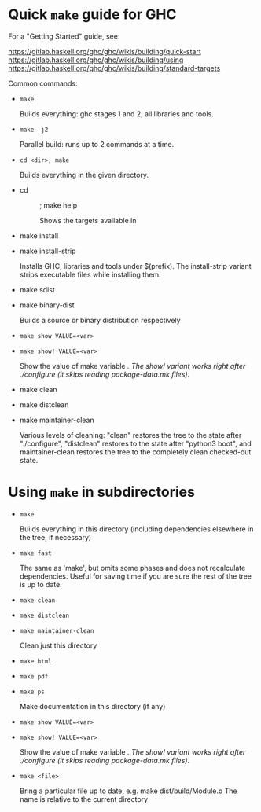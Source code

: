 Quick `make` guide for GHC
==========================

For a "Getting Started" guide, see:

  https://gitlab.haskell.org/ghc/ghc/wikis/building/quick-start
  https://gitlab.haskell.org/ghc/ghc/wikis/building/using
  https://gitlab.haskell.org/ghc/ghc/wikis/building/standard-targets

Common commands:

  - `make`

    Builds everything: ghc stages 1 and 2, all libraries and tools.

  - `make -j2`

    Parallel build: runs up to 2 commands at a time.

  - `cd <dir>; make`

    Builds everything in the given directory.

  - cd <dir>; make help

    Shows the targets available in <dir>

  - make install
  - make install-strip

    Installs GHC, libraries and tools under $(prefix). The install-strip
    variant strips executable files while installing them.

  - make sdist
  - make binary-dist

    Builds a source or binary distribution respectively

  - `make show VALUE=<var>`
  - `make show! VALUE=<var>`

    Show the value of make variable <var>. The show! variant works right after
    ./configure (it skips reading package-data.mk files).

  - make clean
  - make distclean
  - make maintainer-clean

    Various levels of cleaning: "clean" restores the tree to the
    state after "./configure", "distclean" restores to the state
    after "python3 boot", and maintainer-clean restores the tree to the
    completely clean checked-out state.

Using `make` in subdirectories
==============================

  - `make`

    Builds everything in this directory (including dependencies elsewhere
    in the tree, if necessary)

  - `make fast`

    The same as 'make', but omits some phases and does not
    recalculate dependencies.  Useful for saving time if you are sure
    the rest of the tree is up to date.

  - `make clean`
  - `make distclean`
  - `make maintainer-clean`

    Clean just this directory

  - `make html`
  - `make pdf`
  - `make ps`

    Make documentation in this directory (if any)

  - `make show VALUE=<var>`
  - `make show! VALUE=<var>`

    Show the value of make variable <var>. The show! variant works right after
    ./configure (it skips reading package-data.mk files).

  - `make <file>`

    Bring a particular file up to date, e.g. make dist/build/Module.o
    The name <file> is relative to the current directory
